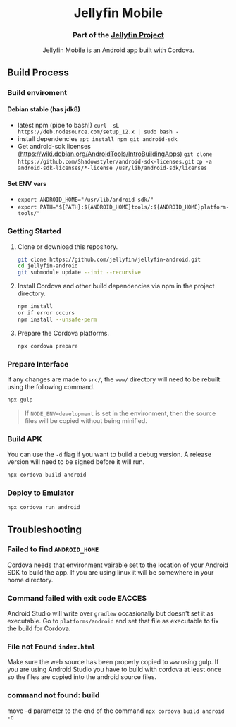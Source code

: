 <h1 align="center">Jellyfin Mobile</h1>
<h3 align="center">Part of the <a href="https://jellyfin.media">Jellyfin Project</a></h3>

<p align="center">
Jellyfin Mobile is an Android app built with Cordova.
</p>

## Build Process
### Build enviroment
#### Debian stable (has jdk8) 
- latest npm (pipe to bash!)
```curl -sL https://deb.nodesource.com/setup_12.x | sudo bash -```
- install dependencies
```apt install npm git android-sdk```
- Get android-sdk licenses (https://wiki.debian.org/AndroidTools/IntroBuildingApps)
```git clone https://github.com/Shadowstyler/android-sdk-licenses.git```
```cp -a android-sdk-licenses/*-license /usr/lib/android-sdk/licenses```

#### Set ENV vars
- ```export ANDROID_HOME="/usr/lib/android-sdk/"```
- ```export PATH="${PATH}:${ANDROID_HOME}tools/:${ANDROID_HOME}platform-tools/"```

### Getting Started

1. Clone or download this repository.
   ```sh
   git clone https://github.com/jellyfin/jellyfin-android.git
   cd jellyfin-android
   git submodule update --init --recursive
   ```
2. Install Cordova and other build dependencies via npm in the project directory.
   ```sh
   npm install
   or if error occurs
   npm install --unsafe-perm
   ```
3. Prepare the Cordova platforms.
   ```sh
   npx cordova prepare
   ```

### Prepare Interface

If any changes are made to `src/`, the `www/` directory will need to be rebuilt using the following command.

```sh
npx gulp
```

> If `NODE_ENV=development` is set in the environment, then the source files will be copied without being minified.

### Build APK

You can use the `-d` flag if you want to build a debug version. A release version will need to be signed before it will run.

```sh
npx cordova build android
```

### Deploy to Emulator

```sh
npx cordova run android
```

## Troubleshooting

### Failed to find `ANDROID_HOME`

Cordova needs that environment vairable set to the location of your Android SDK to build the app. If you are using linux it will be somewhere in your home directory.

### Command failed with exit code EACCES

Android Studio will write over `gradlew` occasionally but doesn't set it as executable. Go to `platforms/android` and set that file as executable to fix the build for Cordova.

### File not Found `index.html`

Make sure the web source has been properly copied to `www` using gulp. If you are using Android Studio you have to build with cordova at least once so the files are copied into the android source files.

### command not found: build

move -d parameter to the end of the command
`npx cordova build android -d`
